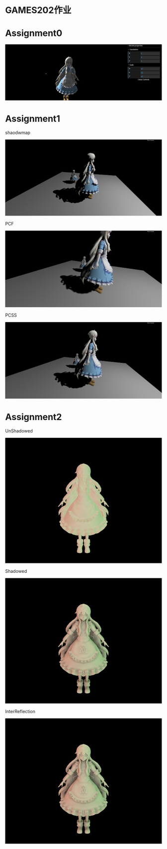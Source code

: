 # GAMES202作业

# Assignment0

![PA0](Assignment0/PA0.png)

# Assignment1

shaodwmap

![shadowMap](Assignment1/homework1/shadowMap.png)

PCF

![PCF](Assignment1/homework1/PCF.png)

PCSS

![PCSS](Assignment1/homework1/PCSS.png)

# Assignment2

UnShadowed

![](Assignment2/prt/scenes/unshadowed.png)

Shadowed

![](Assignment2/prt/scenes/shadowed.png)

InterReflection

![](Assignment2/prt/scenes/interreflection.png)

